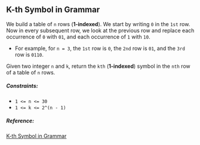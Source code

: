 ## K-th Symbol in Grammar

We build a table of `n` rows (**1-indexed**). We start by writing `0` in the `1st` row. Now in every subsequent row, we look at the previous row and replace each occurrence of `0` with `01`, and each occurrence of `1` with `10`.

- For example, for `n = 3`, the `1st` row is `0`, the `2nd` row is `01`, and the `3rd` row is `0110`.

Given two integer `n` and `k`, return the `kth` (**1-indexed**) symbol in the `nth` row of a table of `n` rows.

##### Constraints:

- `1 <= n <= 30`
- `1 <= k <= 2^(n - 1)`

##### Reference:
[K-th Symbol in Grammar](https://leetcode.com/problems/k-th-symbol-in-grammar/)
